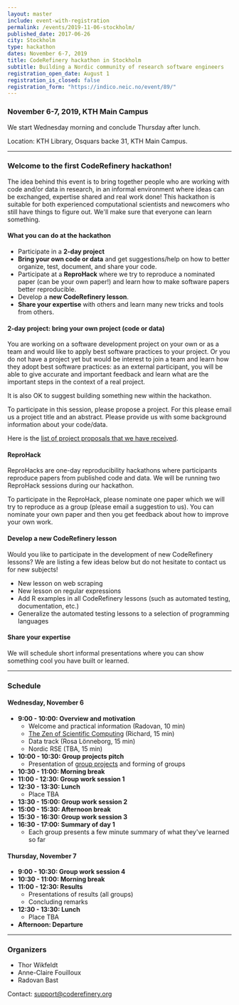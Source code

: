 ```yaml
---
layout: master
include: event-with-registration
permalink: /events/2019-11-06-stockholm/
published_date: 2017-06-26
city: Stockholm
type: hackathon
dates: November 6-7, 2019
title: CodeRefinery hackathon in Stockholm
subtitle: Building a Nordic community of research software engineers
registration_open_date: August 1
registration_is_closed: false
registration_form: "https://indico.neic.no/event/89/"
---
```


### November 6-7, 2019, KTH Main Campus

We start Wednesday morning and conclude Thursday after lunch.

Location: KTH Library, Osquars backe 31, KTH Main Campus.

---

### Welcome to the first CodeRefinery hackathon!

The idea behind this event is to bring together people who are working with
code and/or data in research, in an informal environment where ideas can be
exchanged, expertise shared and real work done!
This hackathon is suitable for both experienced computational scientists
and newcomers who still have things to figure out.  We'll make sure that
everyone can learn something.

#### What you can do at the hackathon

- Participate in a **2-day project**
- **Bring your own code or data** and get suggestions/help on how to better organize, test,
  document, and share your code.
- Participate at a **ReproHack** where we try to reproduce a nominated paper (can be your own paper!) and learn how to make
  software papers better reproducible.
- Develop a **new CodeRefinery lesson**.
- **Share your expertise** with others and learn many new tricks and tools from others.


#### 2-day project: bring your own project (code or data)

You are working on a software development project on your own or as a team and
would like to apply best software practices to your project. Or
you do not have a project yet but would be interest to join a team and learn
how they adopt best software practices: as an external
participant, you will be able to give accurate and important feedback and learn
what are the important steps in the context of a real project.

It is also OK to suggest building something new within the hackathon.

To participate in this session, please propose a project. For this please
email us a project title and an abstract.
Please provide us with some background information about your code/data.

Here is the [list of project proposals that we have received](https://github.com/coderefinery/hackathon-2019/blob/master/README.md).


#### ReproHack

ReproHacks are one-day reproducibility hackathons where participants reproduce
papers from published code and data. We will be running two ReproHack sessions
during our hackathon.

To participate in the ReproHack, please nominate one paper which we will try
to reproduce as a group (please email a suggestion to us). You can nominate your own paper and then you get
feedback about how to improve your own work.


#### Develop a new CodeRefinery lesson

Would you like to participate in the development of new CodeRefinery lessons?
We are listing a few ideas below but do not hesitate to contact us for new
subjects!

- New lesson on web scraping
- New lesson on regular expressions
- Add R examples in all CodeRefinery lessons (such as automated testing, documentation, etc.)
- Generalize the automated testing lessons to a selection of programming languages


#### Share your expertise

We will schedule short informal presentations where you can show something
cool you have built or learned.

---

### Schedule

#### Wednesday, November 6

- **9:00 - 10:00: Overview and motivation**
  - Welcome and practical information (Radovan, 10 min)
  - [The Zen of Scientific Computing](https://scicomp.aalto.fi/scicomp/zen-of-scicomp.html) (Richard, 15 min)
  - Data track (Rosa Lönneborg, 15 min)
  - Nordic RSE (TBA, 15 min)
- **10:00 - 10:30: Group projects pitch**
  - Presentation of [group projects](https://github.com/coderefinery/hackathon-2019/blob/master/README.md) and forming of groups
- **10:30 - 11:00: Morning break**
- **11:00 - 12:30: Group work session 1**
- **12:30 - 13:30: Lunch**
  - Place TBA
- **13:30 - 15:00: Group work session 2**
- **15:00 - 15:30: Afternoon break**
- **15:30 - 16:30: Group work session 3**
- **16:30 - 17:00: Summary of day 1**
  - Each group presents a few minute summary of what they've learned so far

#### Thursday, November 7

- **9:00 - 10:30: Group work session 4**
- **10:30 - 11:00: Morning break**
- **11:00 - 12:30: Results**
  - Presentations of results (all groups)
  - Concluding remarks
- **12:30 - 13:30: Lunch**
  - Place TBA
- **Afternoon: Departure**

---

### Organizers

- Thor Wikfeldt
- Anne-Claire Fouilloux
- Radovan Bast

Contact: support@coderefinery.org
